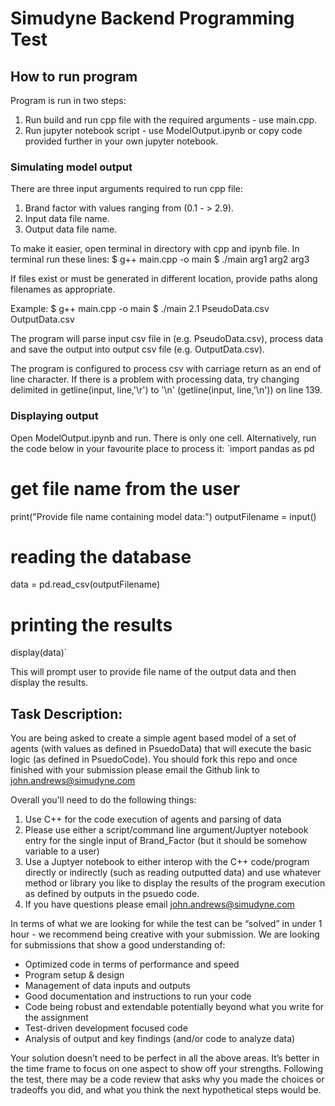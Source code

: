 # Simudyne Backend Programming Test
## How to run program

Program is run in two steps:
1. Run build and run cpp file with the required arguments - use main.cpp.
2. Run jupyter notebook script - use ModelOutput.ipynb or copy code provided further in your own jupyter notebook.

### Simulating model output
There are three input arguments required to run cpp file:
1. Brand factor with values ranging from (0.1 - > 2.9).
2. Input data file name.
3. Output data file name.

To make it easier, open terminal in directory with cpp and ipynb file. 
In terminal run these lines:
$ g++ main.cpp -o main
$ ./main arg1 arg2 arg3

If files exist or must be generated in different location, provide paths along filenames as appropriate.

Example:
$ g++ main.cpp -o main
$ ./main 2.1 PseudoData.csv OutputData.csv

The program will parse input csv file in (e.g. PseudoData.csv), process data and save the output into output csv file (e.g. OutputData.csv).

The program is configured to process csv with carriage return as an end of line character. If there is a problem with processing data, try changing delimited in getline(input, line,'\r') to '\n' (getline(input, line,'\n')) on line 139.

### Displaying output
Open ModelOutput.ipynb and run. There is only one cell. Alternatively, run the code below in your favourite place to process it:
`import pandas as pd

# get file name from the user
print("Provide file name containing model data:")
outputFilename = input()

# reading the database
data = pd.read_csv(outputFilename)

# printing the results
display(data)`

This will prompt user to provide file name of the output data and then display the results.


## Task Description:
You are being asked to create a simple agent based model of a set of agents (with values as defined in PsuedoData) that will execute the basic logic (as defined in PsuedoCode). You should fork this repo and once finished with your submission please email the Github link to john.andrews@simudyne.com

Overall you'll need to do the following things:

1. Use C++ for the code execution of agents and parsing of data
2. Please use either a script/command line argument/Juptyer notebook entry for the single input of Brand_Factor (but it should be somehow variable to a user)
3. Use a Juptyer notebook to either interop with the C++ code/program directly or indirectly (such as reading outputted data) and use whatever method or library you like to display the results of the program execution as defined by outputs in the psuedo code.
4. If you have questions please email john.andrews@simudyne.com

In terms of what we are looking for while the test can be “solved” in under 1 hour - we recommend being creative with your submission. We are looking for submissions that show a good understanding of:

* Optimized code in terms of performance and speed
* Program setup & design
* Management of data inputs and outputs
* Good documentation and instructions to run your code
* Code being robust and extendable potentially beyond what you write for the assignment
* Test-driven development focused code
* Analysis of output and key findings (and/or code to analyze data)

Your solution doesn’t need to be perfect in all the above areas. It’s better in the time frame to focus on one aspect to show off your strengths. Following the test, there may be a code review that asks why you made the choices or tradeoffs you did, and what you think the next hypothetical steps would be.
